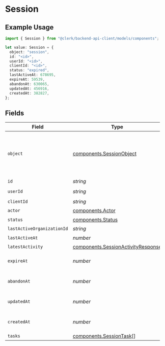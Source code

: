 # Session

## Example Usage

```typescript
import { Session } from "@clerk/backend-api-client/models/components";

let value: Session = {
  object: "session",
  id: "<id>",
  userId: "<id>",
  clientId: "<id>",
  status: "expired",
  lastActiveAt: 678695,
  expireAt: 59539,
  abandonAt: 630065,
  updatedAt: 456916,
  createdAt: 382827,
};
```

## Fields

| Field                                                                                    | Type                                                                                     | Required                                                                                 | Description                                                                              |
| ---------------------------------------------------------------------------------------- | ---------------------------------------------------------------------------------------- | ---------------------------------------------------------------------------------------- | ---------------------------------------------------------------------------------------- |
| `object`                                                                                 | [components.SessionObject](../../models/components/sessionobject.md)                     | :heavy_check_mark:                                                                       | String representing the object's type. Objects of the same type share the same value.<br/> |
| `id`                                                                                     | *string*                                                                                 | :heavy_check_mark:                                                                       | N/A                                                                                      |
| `userId`                                                                                 | *string*                                                                                 | :heavy_check_mark:                                                                       | N/A                                                                                      |
| `clientId`                                                                               | *string*                                                                                 | :heavy_check_mark:                                                                       | N/A                                                                                      |
| `actor`                                                                                  | [components.Actor](../../models/components/actor.md)                                     | :heavy_minus_sign:                                                                       | N/A                                                                                      |
| `status`                                                                                 | [components.Status](../../models/components/status.md)                                   | :heavy_check_mark:                                                                       | N/A                                                                                      |
| `lastActiveOrganizationId`                                                               | *string*                                                                                 | :heavy_minus_sign:                                                                       | N/A                                                                                      |
| `lastActiveAt`                                                                           | *number*                                                                                 | :heavy_check_mark:                                                                       | N/A                                                                                      |
| `latestActivity`                                                                         | [components.SessionActivityResponse](../../models/components/sessionactivityresponse.md) | :heavy_minus_sign:                                                                       | N/A                                                                                      |
| `expireAt`                                                                               | *number*                                                                                 | :heavy_check_mark:                                                                       | Unix timestamp of expiration.<br/>                                                       |
| `abandonAt`                                                                              | *number*                                                                                 | :heavy_check_mark:                                                                       | Unix timestamp of abandonment.<br/>                                                      |
| `updatedAt`                                                                              | *number*                                                                                 | :heavy_check_mark:                                                                       | Unix timestamp of last update.<br/>                                                      |
| `createdAt`                                                                              | *number*                                                                                 | :heavy_check_mark:                                                                       | Unix timestamp of creation.<br/>                                                         |
| `tasks`                                                                                  | [components.SessionTask](../../models/components/sessiontask.md)[]                       | :heavy_minus_sign:                                                                       | N/A                                                                                      |